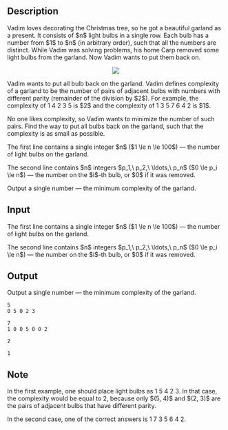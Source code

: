 ## Description

<div><p>Vadim loves decorating the Christmas tree, so he got a beautiful garland as a present. It consists of $n$ light bulbs in a single row. Each bulb has a number from $1$ to $n$ (in arbitrary order), such that all the numbers are distinct. While Vadim was solving problems, his home Carp removed some light bulbs from the garland. Now Vadim wants to put them back on.</p><center><img class="tex-graphics" src="file://Rb0NJfLQ.png" style="max-width: 100.0%;max-height: 100.0%;"></center><p>Vadim wants to put all bulb back on the garland. Vadim defines <span class="tex-font-style-it">complexity</span> of a garland to be the number of pairs of adjacent bulbs with numbers with different parity (remainder of the division by $2$). For example, the complexity of <span class="tex-font-style-tt">1 4 2 3 5</span> is $2$ and the complexity of <span class="tex-font-style-tt">1 3 5 7 6 4 2</span> is $1$.</p><p>No one likes complexity, so Vadim wants to minimize the number of such pairs. Find the way to put all bulbs back on the garland, such that the complexity is as small as possible.</p></div><div class="input-specification"><p>The first line contains a single integer $n$ ($1 \le n \le 100$)&nbsp;— the number of light bulbs on the garland.</p><p>The second line contains $n$ integers $p_1,\ p_2,\ \ldots,\ p_n$ ($0 \le p_i \le n$)&nbsp;— the number on the $i$-th bulb, or $0$ if it was removed.</p></div><div class="output-specification"><p>Output a single number&nbsp;— the minimum <span class="tex-font-style-it">complexity</span> of the garland.</p></div>

## Input

<p>The first line contains a single integer $n$ ($1 \le n \le 100$)&nbsp;— the number of light bulbs on the garland.</p><p>The second line contains $n$ integers $p_1,\ p_2,\ \ldots,\ p_n$ ($0 \le p_i \le n$)&nbsp;— the number on the $i$-th bulb, or $0$ if it was removed.</p>

## Output

<p>Output a single number&nbsp;— the minimum <span class="tex-font-style-it">complexity</span> of the garland.</p>





```input1
5
0 5 0 2 3
```




```input2
7
1 0 0 5 0 0 2
```




```output1
2
```




```output2
1
```



## Note

<p>In the first example, one should place light bulbs as <span class="tex-font-style-tt">1 5 4 2 3</span>. In that case, the complexity would be equal to 2, because only $(5, 4)$ and $(2, 3)$ are the pairs of adjacent bulbs that have different parity.</p><p>In the second case, one of the correct answers is <span class="tex-font-style-tt">1 7 3 5 6 4 2</span>. </p>

